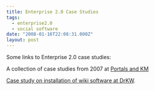 ```yaml
---
title: Enterprise 2.0 Case Studies
tags:
  - enterprise2.0
  - social software
date: "2008-01-16T22:08:31.000Z"
layout: post
---
```


Some links to Enterprise 2.0 case studies:  
  
A collection of case studies from 2007 at [Portals and KM][0]  
  
[Case study on installation of wiki software at DrKW][1].

[0]: http://billives.typepad.com/portals_and_km/2008/01/enterprise-20-s.html
[1]: http://www.socialtext.com/node/80